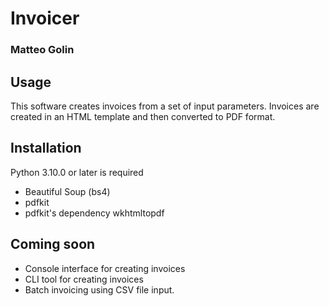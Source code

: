 # Invoicer
### Matteo Golin

## Usage
This software creates invoices from a set of input parameters. Invoices are created in an HTML template and then 
converted to PDF format.

## Installation
Python 3.10.0 or later is required

- Beautiful Soup (bs4)
- pdfkit
- pdfkit's dependency wkhtmltopdf

## Coming soon
- Console interface for creating invoices
- CLI tool for creating invoices
- Batch invoicing using CSV file input.
